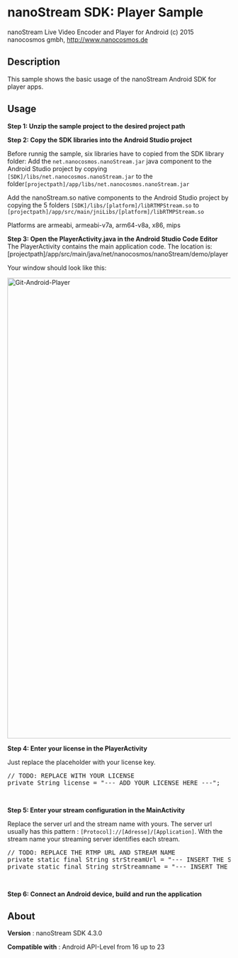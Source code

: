 # nanoStream SDK: Player Sample

nanoStream Live Video Encoder and Player for Android
(c) 2015 nanocosmos gmbh, http://www.nanocosmos.de

## Description

This sample shows the basic usage of the nanoStream Android SDK for player apps.

## Usage

**Step 1: Unzip the sample project to the desired project path**

**Step 2: Copy the SDK libraries into the Android Studio project**

Before runnig the sample, six libraries have to copied from the SDK library folder:
Add the ``net.nanocosmos.nanoStream.jar`` java component to the Android Studio project by copying ``[SDK]/libs/net.nanocosmos.nanoStream.jar`` to the folder``[projectpath]/app/libs/net.nanocosmos.nanoStream.jar``

Add the nanoStream.so native components to the Android Studio project by copying the 5 folders ``[SDK]/libs/[platform]/libRTMPStream.so`` to
``[projectpath]/app/src/main/jniLibs/[platform]/libRTMPStream.so``

Platforms are armeabi, armeabi-v7a, arm64-v8a, x86, mips

**Step 3: Open the PlayerActivity.java in the Android Studio Code Editor**
The PlayerActivity contains the main application code. The location is:
[projectpath]/app/src/main/java/net/nanocosmos/nanoStream/demo/player

Your window should look like this:

<img class="alignnone wp-image-414 size-full" src="http://www.nanocosmos.de/wiki/wp-content/uploads/2016/01/Git-Android-Player.png" alt="Git-Android-Player" width="1546" height="1038" />

**Step 4: Enter your license in the PlayerActivity**

Just replace the placeholder with your license key.
<pre class="lang:java decode:true ">// TODO: REPLACE WITH YOUR LICENSE
private String license = "--- ADD YOUR LICENSE HERE ---";</pre>
&nbsp;

**Step 5: Enter your stream configuration in the MainActivity**

Replace the server url and the stream name with yours.
The server url usually has this pattern : `[Protocol]://[Adresse]/[Application]`.
With the stream name your streaming server identifies each stream.
<pre class="lang:default decode:true ">// TODO: REPLACE THE RTMP URL AND STREAM NAME
private static final String strStreamUrl = "--- INSERT THE STREAMING SERVER URL ---";
private static final String strStreamname = "--- INSERT THE STREAM NAME OR FILE NAME ---";</pre>
&nbsp;

**Step 6: Connect an Android device, build and run the application**

## About

**Version** : nanoStream SDK 4.3.0

**Compatible with** : Android API-Level from 16 up to 23

&nbsp;
